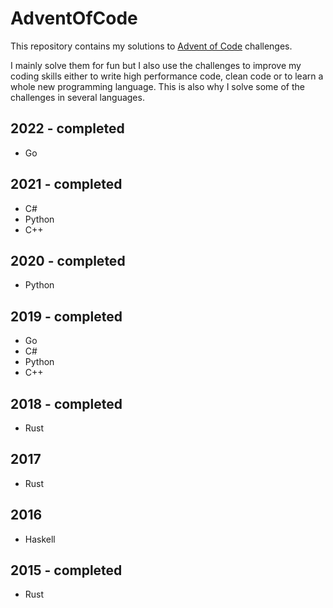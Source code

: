 # AdventOfCode

This repository contains my solutions to [Advent of Code](https://adventofcode.com/) challenges.

I mainly solve them for fun but I also use the challenges to improve my coding skills either to write high performance code, clean code or to learn a whole new programming language. This is also why I solve some of the challenges in several languages.

## 2022 - completed

- Go

## 2021 - completed

- C#
- Python
- C++

## 2020 - completed

- Python

## 2019 - completed

- Go
- C#
- Python
- C++

## 2018 - completed

- Rust

## 2017

- Rust

## 2016

- Haskell

## 2015 - completed

- Rust
